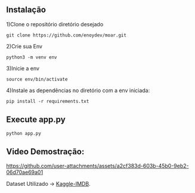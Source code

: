 ## Instalação

1)Clone o repositório diretório desejado
```
git clone https://github.com/enoydev/moar.git
 ```

2)Crie sua Env
```
python3 -m venv env
```

3)Inicie a env
```
source env/bin/activate
```

  
4)Instale as dependências no diretório com a env iniciada:

```
pip install -r requirements.txt
```

## Execute app.py

```
python app.py
```
## Video Demostração:


https://github.com/user-attachments/assets/a2cf383d-603b-45b0-9eb2-06d70ae69a01


Dataset Utilizado -> [Kaggle-IMDB](https://www.kaggle.com/datasets/octopusteam/full-imdb-dataset).
